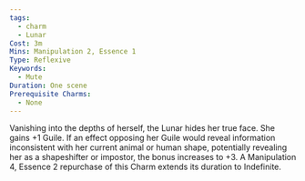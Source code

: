 ```yaml
---
tags:
  - charm
  - Lunar
Cost: 3m
Mins: Manipulation 2, Essence 1
Type: Reflexive
Keywords:
  - Mute
Duration: One scene
Prerequisite Charms:
  - None
---
```

Vanishing into the depths of herself, the Lunar hides her true face. She gains +1 Guile. If an effect opposing her Guile would reveal information inconsistent with her current animal or human shape, potentially revealing her as a shapeshifter or impostor, the bonus increases to +3. A Manipulation 4, Essence 2 repurchase of this Charm extends its duration to Indefinite.